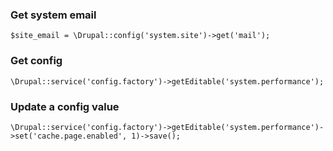### Get system email
```
$site_email = \Drupal::config('system.site')->get('mail');
```

### Get config
```
\Drupal::service('config.factory')->getEditable('system.performance');
```

### Update a config value
```
\Drupal::service('config.factory')->getEditable('system.performance')->set('cache.page.enabled', 1)->save();
```
